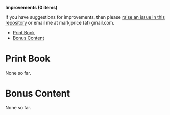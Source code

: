 **Improvements (0 items)**

If you have suggestions for improvements, then please [raise an issue in this repository](https://github.com/markjprice/apps-services-net7/issues) or email me at markjprice (at) gmail.com.

- [Print Book](#print-book)
- [Bonus Content](#bonus-content)

# Print Book

None so far.

# Bonus Content 

None so far.